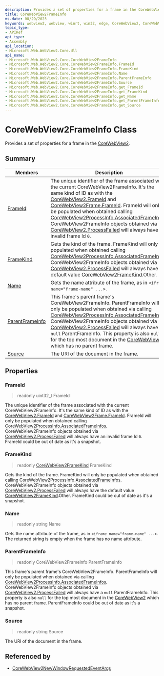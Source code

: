 ```yaml
---
description: Provides a set of properties for a frame in the CoreWebView2.
title: CoreWebView2FrameInfo
ms.date: 08/29/2023
keywords: webview2, webview, winrt, win32, edge, CoreWebView2, CoreWebView2Controller, browser control, edge html, CoreWebView2FrameInfo
topic_type:
- APIRef
api_type:
- Assembly
api_location:
- Microsoft.Web.WebView2.Core.dll
api_name:
- Microsoft.Web.WebView2.Core.CoreWebView2FrameInfo
- Microsoft.Web.WebView2.Core.CoreWebView2FrameInfo.FrameId
- Microsoft.Web.WebView2.Core.CoreWebView2FrameInfo.FrameKind
- Microsoft.Web.WebView2.Core.CoreWebView2FrameInfo.Name
- Microsoft.Web.WebView2.Core.CoreWebView2FrameInfo.ParentFrameInfo
- Microsoft.Web.WebView2.Core.CoreWebView2FrameInfo.Source
- Microsoft.Web.WebView2.Core.CoreWebView2FrameInfo.get_FrameId
- Microsoft.Web.WebView2.Core.CoreWebView2FrameInfo.get_FrameKind
- Microsoft.Web.WebView2.Core.CoreWebView2FrameInfo.get_Name
- Microsoft.Web.WebView2.Core.CoreWebView2FrameInfo.get_ParentFrameInfo
- Microsoft.Web.WebView2.Core.CoreWebView2FrameInfo.get_Source
---
```


# CoreWebView2FrameInfo Class



Provides a set of properties for a frame in the [CoreWebView2](corewebview2.md).

## Summary

Members|Description
--|--
[FrameId](#frameid) | The unique identifier of the frame associated with the current CoreWebView2FrameInfo. It's the same kind of ID as with the [CoreWebView2.FrameId](corewebview2.md#frameid) and [CoreWebView2Frame.FrameId](corewebview2frame.md#frameid). FrameId will only be populated when obtained calling [CoreWebView2ProcessInfo.AssociatedFrameInfos](corewebview2processinfo.md#associatedframeinfos). CoreWebView2FrameInfo objects obtained via [CoreWebView2.ProcessFailed](corewebview2.md#processfailed) will always have an invalid frame Id `0`.
[FrameKind](#framekind) | Gets the kind of the frame. FrameKind will only be populated when obtained calling [CoreWebView2ProcessInfo.AssociatedFrameInfos](corewebview2processinfo.md#associatedframeinfos). CoreWebView2FrameInfo objects obtained via [CoreWebView2.ProcessFailed](corewebview2.md#processfailed) will always have the default value [CoreWebView2FrameKind](corewebview2framekind.md).Other.
[Name](#name) | Gets the name attribute of the frame, as in `<iframe name="frame-name" ...>`.
[ParentFrameInfo](#parentframeinfo) | This frame's parent frame's CoreWebView2FrameInfo. ParentFrameInfo will only be populated when obtained via calling [CoreWebView2ProcessInfo.AssociatedFrameInfos](corewebview2processinfo.md#associatedframeinfos). CoreWebView2FrameInfo objects obtained via [CoreWebView2.ProcessFailed](corewebview2.md#processfailed) will always have a `null` ParentFrameInfo. This property is also `null` for the top most document in the [CoreWebView2](corewebview2.md) which has no parent frame.
[Source](#source) | The URI of the document in the frame.

## Properties

### FrameId

> readonly  uint32_t FrameId

The unique identifier of the frame associated with the current CoreWebView2FrameInfo. It's the same kind of ID as with the [CoreWebView2.FrameId](corewebview2.md#frameid) and [CoreWebView2Frame.FrameId](corewebview2frame.md#frameid). FrameId will only be populated when obtained calling [CoreWebView2ProcessInfo.AssociatedFrameInfos](corewebview2processinfo.md#associatedframeinfos). CoreWebView2FrameInfo objects obtained via [CoreWebView2.ProcessFailed](corewebview2.md#processfailed) will always have an invalid frame Id `0`.
FrameId could be out of date as it's a snapshot.

### FrameKind

> readonly  [CoreWebView2FrameKind](corewebview2framekind.md) FrameKind

Gets the kind of the frame. FrameKind will only be populated when obtained calling [CoreWebView2ProcessInfo.AssociatedFrameInfos](corewebview2processinfo.md#associatedframeinfos). CoreWebView2FrameInfo objects obtained via [CoreWebView2.ProcessFailed](corewebview2.md#processfailed) will always have the default value [CoreWebView2FrameKind](corewebview2framekind.md).Other.
FrameKind could be out of date as it's a snapshot.

### Name

> readonly  string Name

Gets the name attribute of the frame, as in `<iframe name="frame-name" ...>`.
The returned string is empty when the frame has no name attribute.

### ParentFrameInfo

> readonly  CoreWebView2FrameInfo ParentFrameInfo

This frame's parent frame's CoreWebView2FrameInfo. ParentFrameInfo will only be populated when obtained via calling [CoreWebView2ProcessInfo.AssociatedFrameInfos](corewebview2processinfo.md#associatedframeinfos). CoreWebView2FrameInfo objects obtained via [CoreWebView2.ProcessFailed](corewebview2.md#processfailed) will always have a `null` ParentFrameInfo. This property is also `null` for the top most document in the [CoreWebView2](corewebview2.md) which has no parent frame.
ParentFrameInfo could be out of date as it's a snapshot.

### Source

> readonly  string Source

The URI of the document in the frame.






## Referenced by

- [CoreWebView2NewWindowRequestedEventArgs](corewebview2newwindowrequestedeventargs.md)
